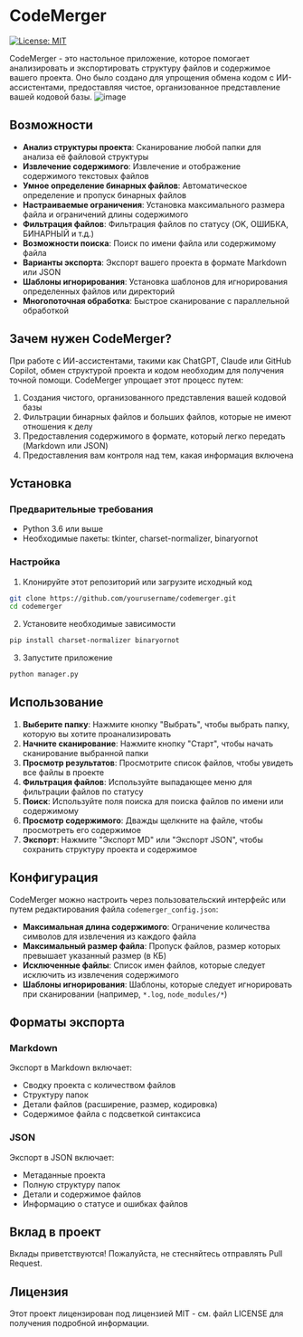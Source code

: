 # CodeMerger

[![License: MIT](https://img.shields.io/badge/License-MIT-yellow.svg)](https://opensource.org/licenses/MIT)

CodeMerger - это настольное приложение, которое помогает анализировать и экспортировать структуру файлов и содержимое вашего проекта. Оно было создано для упрощения обмена кодом с ИИ-ассистентами, предоставляя чистое, организованное представление вашей кодовой базы.
![image](https://github.com/user-attachments/assets/eb484e92-08c9-43b8-bfd4-cf2aba11b92d)



## Возможности

- **Анализ структуры проекта**: Сканирование любой папки для анализа её файловой структуры
- **Извлечение содержимого**: Извлечение и отображение содержимого текстовых файлов
- **Умное определение бинарных файлов**: Автоматическое определение и пропуск бинарных файлов
- **Настраиваемые ограничения**: Установка максимального размера файла и ограничений длины содержимого
- **Фильтрация файлов**: Фильтрация файлов по статусу (OK, ОШИБКА, БИНАРНЫЙ и т.д.)
- **Возможности поиска**: Поиск по имени файла или содержимому файла
- **Варианты экспорта**: Экспорт вашего проекта в формате Markdown или JSON
- **Шаблоны игнорирования**: Установка шаблонов для игнорирования определенных файлов или директорий
- **Многопоточная обработка**: Быстрое сканирование с параллельной обработкой

## Зачем нужен CodeMerger?

При работе с ИИ-ассистентами, такими как ChatGPT, Claude или GitHub Copilot, обмен структурой проекта и кодом необходим для получения точной помощи. CodeMerger упрощает этот процесс путем:

1. Создания чистого, организованного представления вашей кодовой базы
2. Фильтрации бинарных файлов и больших файлов, которые не имеют отношения к делу
3. Предоставления содержимого в формате, который легко передать (Markdown или JSON)
4. Предоставления вам контроля над тем, какая информация включена

## Установка

### Предварительные требования

- Python 3.6 или выше
- Необходимые пакеты: tkinter, charset-normalizer, binaryornot

### Настройка

1. Клонируйте этот репозиторий или загрузите исходный код

```bash
git clone https://github.com/yourusername/codemerger.git
cd codemerger
```

2. Установите необходимые зависимости

```bash
pip install charset-normalizer binaryornot
```

3. Запустите приложение

```bash
python manager.py
```

## Использование

1. **Выберите папку**: Нажмите кнопку "Выбрать", чтобы выбрать папку, которую вы хотите проанализировать
2. **Начните сканирование**: Нажмите кнопку "Старт", чтобы начать сканирование выбранной папки
3. **Просмотр результатов**: Просмотрите список файлов, чтобы увидеть все файлы в проекте
4. **Фильтрация файлов**: Используйте выпадающее меню для фильтрации файлов по статусу
5. **Поиск**: Используйте поля поиска для поиска файлов по имени или содержимому
6. **Просмотр содержимого**: Дважды щелкните на файле, чтобы просмотреть его содержимое
7. **Экспорт**: Нажмите "Экспорт MD" или "Экспорт JSON", чтобы сохранить структуру проекта и содержимое

## Конфигурация

CodeMerger можно настроить через пользовательский интерфейс или путем редактирования файла `codemerger_config.json`:

- **Максимальная длина содержимого**: Ограничение количества символов для извлечения из каждого файла
- **Максимальный размер файла**: Пропуск файлов, размер которых превышает указанный размер (в КБ)
- **Исключенные файлы**: Список имен файлов, которые следует исключить из извлечения содержимого
- **Шаблоны игнорирования**: Шаблоны, которые следует игнорировать при сканировании (например, `*.log`, `node_modules/*`)

## Форматы экспорта

### Markdown

Экспорт в Markdown включает:
- Сводку проекта с количеством файлов
- Структуру папок
- Детали файлов (расширение, размер, кодировка)
- Содержимое файла с подсветкой синтаксиса

### JSON

Экспорт в JSON включает:
- Метаданные проекта
- Полную структуру папок
- Детали и содержимое файлов
- Информацию о статусе и ошибках файлов

## Вклад в проект

Вклады приветствуются! Пожалуйста, не стесняйтесь отправлять Pull Request.

## Лицензия

Этот проект лицензирован под лицензией MIT - см. файл LICENSE для получения подробной информации.

